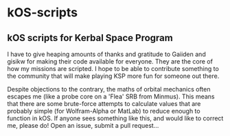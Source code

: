 # kOS-scripts
kOS scripts for Kerbal Space Program
---
I have to give heaping amounts of thanks and gratitude to Gaiiden and gisikw for making their code available for everyone. They are the core of how my missions are scripted. I hope to be able to contribute something to the community that will make playing KSP more fun for someone out there.

Despite objections to the contrary, the maths of orbital mechanics often escapes me (like a probe core on a 'Flea' SRB from Minmus). This means that there are some brute-force attempts to calculate values that are probably simple (for Wolfram-Alpha or MatLab) to reduce enough to function in kOS. If anyone sees something like this, and would like to correct me, please do! Open an issue, submit a pull request...

